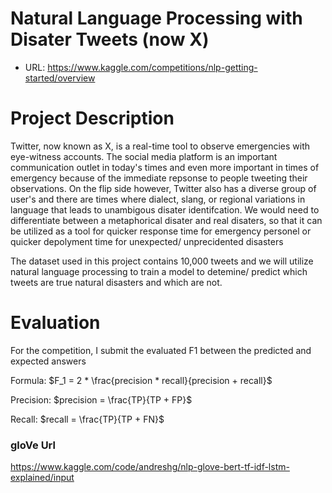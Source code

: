 # Natural Language Processing with Disater Tweets (now X)

- URL: https://www.kaggle.com/competitions/nlp-getting-started/overview

# Project Description

Twitter, now known as X, is a real-time tool to observe emergencies with eye-witness accounts. The social media platform is an important communication outlet in today's times and even more important in times of emergency because of the immediate repsonse to people tweeting their observations. On the flip side however, Twitter also has a diverse group of user's and there are times where dialect, slang, or regional variations in language that leads to unambigous disater identifcation. We would need to differentiate between a metaphorical disater and real disaters, so that it can be utilized as a tool for quicker response time for emergency personel or quicker depolyment time for unexpected/ unprecidented disasters

The dataset used in this project contains 10,000 tweets and we will utilize natural language processing to train a model to detemine/ predict which tweets are true natural disasters and which are not. 

# Evaluation
For the competition, I submit the evaluated F1 between the predicted and expected answers

Formula:
$F_1 = 2 * \frac{precision * recall}{precision + recall}$

Precision:
$precision = \frac{TP}{TP + FP}$

Recall:
$recall = \frac{TP}{TP + FN}$



### gloVe Url
https://www.kaggle.com/code/andreshg/nlp-glove-bert-tf-idf-lstm-explained/input
